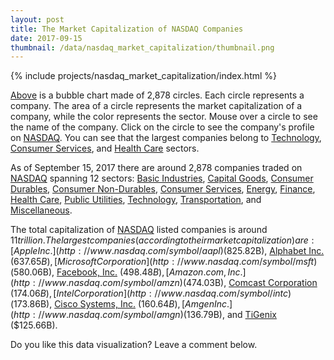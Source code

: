 ```yaml
---
layout: post
title: The Market Capitalization of NASDAQ Companies
date: 2017-09-15
thumbnail: /data/nasdaq_market_capitalization/thumbnail.png
---
```


{% include projects/nasdaq_market_capitalization/index.html %}

[Above](#bubble-chart) is a bubble chart made of 2,878 circles. Each circle represents a company. The area of a circle represents the market capitalization of a company, while the color represents the sector. Mouse over a circle to see the name of the company. Click on the circle to see the company's profile on [NASDAQ](http://www.nasdaq.com/). You can see that the largest companies belong to [Technology](http://www.nasdaq.com/screening/companies-by-industry.aspx?industry=Technology), [Consumer Services](http://www.nasdaq.com/screening/companies-by-industry.aspx?industry=Consumer+Services), and [Health Care](http://www.nasdaq.com/screening/companies-by-industry.aspx?industry=Health+Care) sectors.

As of September 15, 2017 there are around 2,878 companies traded on [NASDAQ](http://www.nasdaq.com/) spanning 12 sectors: 
[Basic Industries](http://www.nasdaq.com/screening/companies-by-industry.aspx?industry=Basic+Industries), 
[Capital Goods](http://www.nasdaq.com/screening/companies-by-industry.aspx?industry=Capital+Goods), 
[Consumer Durables](http://www.nasdaq.com/screening/companies-by-industry.aspx?industry=Consumer+Durable), 
[Consumer Non-Durables](http://www.nasdaq.com/screening/companies-by-industry.aspx?industry=Consumer+Non-Durables), 
[Consumer Services](http://www.nasdaq.com/screening/companies-by-industry.aspx?industry=Consumer+Services), 
[Energy](http://www.nasdaq.com/screening/companies-by-industry.aspx?industry=Energy), 
[Finance](http://www.nasdaq.com/screening/companies-by-industry.aspx?industry=Finance), 
[Health Care](http://www.nasdaq.com/screening/companies-by-industry.aspx?industry=Health+Care), 
[Public Utilities](http://www.nasdaq.com/screening/companies-by-industry.aspx?industry=Public+Utilities), 
[Technology](http://www.nasdaq.com/screening/companies-by-industry.aspx?industry=Technology), 
[Transportation](http://www.nasdaq.com/screening/companies-by-industry.aspx?industry=Transportation), 
and [Miscellaneous](http://www.nasdaq.com/screening/companies-by-industry.aspx?industry=Miscellaneous). 

The total capitalization of [NASDAQ](http://www.nasdaq.com/screening/company-list.aspx) listed companies is around $11 trillion. The largest companies (according to their market capitalization) are: 
[Apple Inc.](http://www.nasdaq.com/symbol/aapl) ($825.82B), 
[Alphabet Inc.](http://www.nasdaq.com/symbol/goog) ($637.65B),
[Microsoft Corporation](http://www.nasdaq.com/symbol/msft) ($580.06B),
[Facebook, Inc.](http://www.nasdaq.com/symbol/fb) ($498.48B),
[Amazon.com, Inc.](http://www.nasdaq.com/symbol/amzn) ($474.03B),
[Comcast Corporation](http://www.nasdaq.com/symbol/cmcsa) ($174.06B),
[Intel Corporation](http://www.nasdaq.com/symbol/intc) ($173.86B),
[Cisco Systems, Inc.](http://www.nasdaq.com/symbol/csco) ($160.64B),
[Amgen Inc.](http://www.nasdaq.com/symbol/amgn) ($136.79B), and
[TiGenix](http://www.nasdaq.com/symbol/tig) ($125.66B). 


Do you like this data visualization? Leave a comment below.

